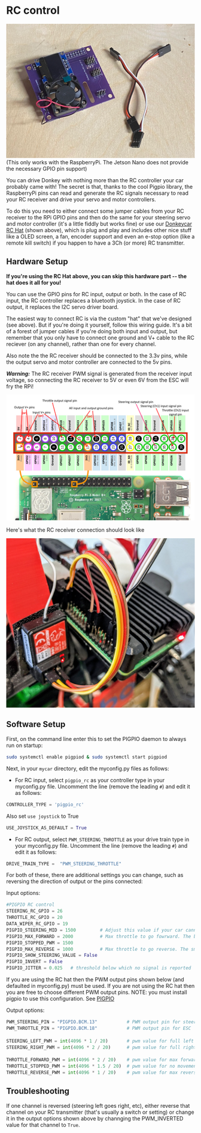 # RC control
![Donkey RC connections](../assets/parts/rchat.png)
(This only works with the RaspberryPi. The Jetson Nano does not provide the necessary GPIO pin support)

You can drive Donkey with nothing more than the RC controller your car probably came with! The secret is that, thanks to the cool Pigpio library, the RaspberryPi pins can read and generate the RC signals necessary to read your RC receiver and drive your servo and motor controllers. 

To do this you need to either connect some jumper cables from your RC receiver to the RPi GPIO pins and then do the same for your steering servo and motor controller (it's a little fiddly but works fine) or use our [Donkeycar RC Hat](../parts/rc_hat.md) (shown above), which is plug and play and includes other nice stuff like a OLED screen, a fan, encoder support and even an e-stop option (like a remote kill switch) if you happen to have a 3Ch (or more) RC transmitter.


## Hardware Setup

**If you're using the RC Hat above, you can skip this hardware part -- the hat does it all for you!**

You can use the GPIO pins for RC input, output or both. In the case of RC input, the RC controller replaces a bluetooth joystick. In the case of RC output, it replaces the I2C servo driver board. 

The easiest way to connect RC is via the custom "hat" that we've designed (see above). But if you're doing it yourself, follow this wiring guide. It's a bit of a forest of jumper cables if you're doing both input and output, but remember that you only have to connect one ground and V+ cable to the RC reciever (on any channel), rather than one for every channel. 

Also note the the RC receiver should be connected to the 3.3v pins, while the output servo and motor controller are connected to the 5v pins.

**_Warning:_** The RC receiver PWM signal is generated from the receiver input voltage, so connecting the RC receiver to 5V or even 6V from the ESC will fry the RPi!

![Donkey RC connections](../assets/rc.png)

Here's what the RC receiver connection should look like

![Donkey RC connections](../assets/rc.jpg)

## Software Setup

First, on the command line enter this to set the PIGPIO daemon to always run on startup:

```bash
sudo systemctl enable pigpiod & sudo systemctl start pigpiod
```

Next, in your `mycar` directory, edit the myconfig.py files as follows:

* For RC input, select `pigpio_rc` as your controller type in your myconfig.py file. Uncomment the line (remove the leading `#`) and edit it as follows:

```python
CONTROLLER_TYPE = 'pigpio_rc'
```

Also set `use joystick` to True

```python
USE_JOYSTICK_AS_DEFAULT = True
```

* For RC output, select `PWM_STEERING_THROTTLE` as your drive train type in your myconfig.py file. Uncomment the line (remove the leading `#`) and edit it as follows:

```python
DRIVE_TRAIN_TYPE =  "PWM_STEERING_THROTTLE"
```

For both of these, there are additional settings you can change, such as reversing the direction of output or the pins connected: 

Input options:
 
```python
#PIGPIO RC control
STEERING_RC_GPIO = 26
THROTTLE_RC_GPIO = 20
DATA_WIPER_RC_GPIO = 19
PIGPIO_STEERING_MID = 1500         # Adjust this value if your car cannot run in a straight line
PIGPIO_MAX_FORWARD = 2000          # Max throttle to go fowrward. The bigger the faster
PIGPIO_STOPPED_PWM = 1500
PIGPIO_MAX_REVERSE = 1000          # Max throttle to go reverse. The smaller the faster
PIGPIO_SHOW_STEERING_VALUE = False
PIGPIO_INVERT = False
PIGPIO_JITTER = 0.025   # threshold below which no signal is reported
```

If you are using the RC hat then the PWM output pins shown below (and defaulted in myconfig.py) must be used.
If you are not using the RC hat then you are free to choose different PWM output pins.
NOTE: you must install pigpio to use this configuration.  See [PIGPIO](pins.md#PIGPIO)

Output options:

```python
PWM_STEERING_PIN = "PIGPIO.BCM.13"           # PWM output pin for steering servo
PWM_THROTTLE_PIN = "PIGPIO.BCM.18"           # PWM output pin for ESC

STEERING_LEFT_PWM = int(4096 * 1 / 20)       # pwm value for full left steering (1ms pulse)
STEERING_RIGHT_PWM = int(4096 * 2 / 20)      # pwm value for full right steering (2ms pulse)

THROTTLE_FORWARD_PWM = int(4096 * 2 / 20)    # pwm value for max forward (2ms pulse)
THROTTLE_STOPPED_PWM = int(4096 * 1.5 / 20)  # pwm value for no movement (1.5ms pulse)
THROTTLE_REVERSE_PWM = int(4096 * 1 / 20)    # pwm value for max reverse throttle (1ms pulse)
```

## Troubleshooting

If one channel is reversed (steering left goes right, etc), either reverse that channel on your RC transmitter (that's usually a switch or setting) or change it in the output options shown above by channging the PWM_INVERTED value for that channel to `True`.
